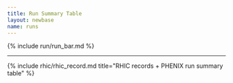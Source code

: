 ```yaml
---
title: Run Summary Table
layout: newbase
name: runs
---
```

{% include run/run_bar.md %}
<hr/>
{% include rhic/rhic_record.md title="RHIC records + PHENIX run summary table" %}
